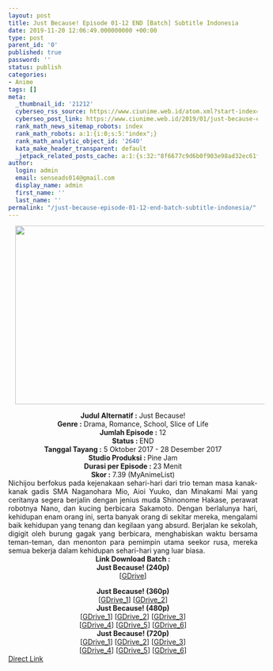 ```yaml
---
layout: post
title: Just Because! Episode 01-12 END [Batch] Subtitle Indonesia
date: 2019-11-20 12:06:49.000000000 +00:00
type: post
parent_id: '0'
published: true
password: ''
status: publish
categories:
- Anime
tags: []
meta:
  _thumbnail_id: '21212'
  cyberseo_rss_source: https://www.ciunime.web.id/atom.xml?start-index=1651&max-results=150
  cyberseo_post_link: https://www.ciunime.web.id/2019/01/just-because-episode-01-12-end-batch.html
  rank_math_news_sitemap_robots: index
  rank_math_robots: a:1:{i:0;s:5:"index";}
  rank_math_analytic_object_id: '2640'
  kata_make_header_transparent: default
  _jetpack_related_posts_cache: a:1:{s:32:"8f6677c9d6b0f903e98ad32ec61f8deb";a:2:{s:7:"expires";i:1651200343;s:7:"payload";a:0:{}}}
author:
  login: admin
  email: senseads014@gmail.com
  display_name: admin
  first_name: ''
  last_name: ''
permalink: "/just-because-episode-01-12-end-batch-subtitle-indonesia/"
---
```

<div class="separator" style="clear: both; text-align: center;"><a href="https://1.bp.blogspot.com/-MQWMIFsmI88/XDR-aOT35tI/AAAAAAAAGsI/aFtBQZFsWYAwKwrQH52ySzqYmLtPaWxHACLcBGAs/s1600/Just%2BBecause.png" imageanchor="1" style="margin-left: 1em; margin-right: 1em;"><img border="0" data-original-height="720" data-original-width="1280" height="360" src="{{ site.baseurl }}/assets/2019/11/Just%2BBecause.png" width="640" /></a></div>
<p>
<div style="text-align: center;"><b>Judul Alternatif :</b> Just Because!</div>
<div style="text-align: center;"><b><b>Genre :</b></b> Drama, Romance, School, Slice of Life</div>
<div style="text-align: center;"><b>Jumlah Episode :</b> 12<br /><b>Status :&nbsp;</b>END<br /><b>Tanggal Tayang :</b> 5 Oktober 2017 - 28 Desember 2017<br /><b>Studio Produksi : </b><b></b>Pine Jam<br /><b>Durasi per Episode :&nbsp;</b>23 Menit</div>
<div style="text-align: center;"><b>Skor :</b> 7.39 (MyAnimeList)</div>
<div style="text-align: justify;"></div>
<div style="text-align: justify;">Nichijou berfokus pada kejenakaan sehari-hari dari trio teman masa kanak-kanak gadis SMA Naganohara Mio, Aioi Yuuko, dan Minakami Mai yang ceritanya segera berjalin dengan jenius muda Shinonome Hakase, perawat robotnya Nano, dan kucing berbicara Sakamoto. Dengan berlalunya hari, kehidupan enam orang ini, serta banyak orang di sekitar mereka, mengalami baik kehidupan yang tenang dan kegilaan yang absurd. Berjalan ke sekolah, digigit oleh burung gagak yang berbicara, menghabiskan waktu bersama teman-teman, dan menonton para pemimpin utama seekor rusa, mereka semua bekerja dalam kehidupan sehari-hari yang luar biasa.</div>
<div style="text-align: justify;"></div>
<div style="text-align: justify;"></div>
<div style="text-align: center;"><b>Link Download Batch :</b></div>
<div style="text-align: center;">
<div style="text-align: center;"><b>Just Because! (240p)</b></div>
<div style="text-align: center;">[<a href="https://drive.google.com/uc?id=1waBAyfsFtIir0tis8ebo7HpQs5RgskQW" target="_blank" rel="noopener">GDrive</a>]</div>
<p></div>
<div style="text-align: center;"><b>Just Because! (360p)</b></div>
<div style="text-align: center;">[<a href="https://drive.google.com/uc?id=18EXwWoCAzHhl0E5hzIBaLmbzNO3S-GLN" target="_blank" rel="noopener">GDrive_1</a>] [<a href="https://drive.google.com/uc?id=17FBJrBd7CdTarTnsUct2QO8SjStW6LFt" target="_blank" rel="noopener">GDrive_2</a>]</div>
<div style="text-align: center;"></div>
<div style="text-align: center;"><b>Just Because! (480p)</b><br />[<a href="https://drive.google.com/uc?id=1R7AHyPQrgAZElYq3dG5Reh-12lmqRoSp" target="_blank" rel="noopener">GDrive_1</a>] [<a href="https://drive.google.com/uc?id=1HUQO_oDwn3885GYeUrj50xFWtqNkG0G5" target="_blank" rel="noopener">GDrive_2</a>] [<a href="https://drive.google.com/uc?id=1O3m0B1Pp63eTjfnBFc5XRe1lgFl96zXT" target="_blank" rel="noopener">GDrive_3</a>]<br />[<a href="https://drive.google.com/uc?id=1994LLqOA-AwBMAuT24oLqLchA_y0DZFA" target="_blank" rel="noopener">GDrive_4</a>] [<a href="https://drive.google.com/uc?export=download&amp;id=1Imrs0VYJP_LtManNcqoKPTLFf5DQU_Us" target="_blank" rel="noopener">GDrive_5</a>] [<a href="https://drive.google.com/uc?id=1nxGZ7s0__5-UxrUQOVYyMsSt-XUlNRqI" target="_blank" rel="noopener">GDrive_6</a>]</div>
<div style="text-align: center;"><b>Just Because! (720p)</b><br />[<a href="https://drive.google.com/uc?id=12E19UNKVuvUy2iYEpx2Jzk5LvmgfKdET" target="_blank" rel="noopener">GDrive_1</a>] [<a href="https://drive.google.com/uc?id=16ZLFgZIwNutX2SifQuYy4XmiUXpWe6aG" target="_blank" rel="noopener">GDrive_2</a>] [<a href="https://drive.google.com/uc?id=11stKT_zuVHogrKeq8g9gjreRvWtlT95W" target="_blank" rel="noopener">GDrive_3</a>]<br />[<a href="https://drive.google.com/uc?id=1c-qtzf9Dg3wjmU4D4fDBBBusINYO-si4" target="_blank" rel="noopener">GDrive_4</a>] [<a href="https://drive.google.com/uc?id=1AUMH1czS0-M4OVOKTlXtsngJUix9JrcC" target="_blank" rel="noopener">GDrive_5</a>] [<a href="https://drive.google.com/uc?export=download&amp;id=11JMDCmK8b01sKiRCWgT4iCrkQ-s1WHmv" target="_blank" rel="noopener">GDrive_6</a>]</div>
<link rel="stylesheet" href="https://cdnjs.cloudflare.com/ajax/libs/font-awesome/4.7.0/css/font-awesome.min.css" />
<div class="divbtn"> <a href="https://handymansurrender.com/fihup8buzv?key=94550f7ce39444073321dde3b8782f97" class="btn"><i class="fa fa-download"></i> Direct Link</a> </div>
